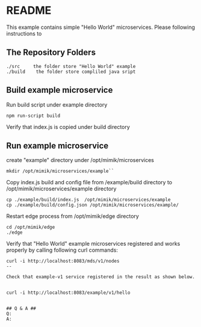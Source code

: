 # README #
This example contains simple "Hello World" microservices. Please following instructions to 

## The Repository Folders ##
    ./src     the folder store "Hello World" example
    ./build    the folder store compliled java sript 

## Build example microservice 
Run build script under example directory
```  
npm run-script build
```  
Verify that index.js is copied under build directory
 

## Run example microservice ##

create "example" directory under /opt/mimik/microservices
``` 
mkdir /opt/mimik/microservices/example``
``` 
Copy index.js build and config file from /example/build directory to /opt/mimik/microservices/example directory

``` 
cp ./example/build/index.js  /opt/mimik/microservices/example
cp ./example/build/config.json /opt/mimik/microservices/example/

``` 
Restart edge process from /opt/mimik/edge directory
``` 
cd /opt/mimik/edge
./edge
``` 
Verify that "Hello World" example microservices registered and works properly by calling following curl commands:
``` 
curl -i http://localhost:8083/mds/v1/nodes
--

Check that example-v1 service registered in the result as shown below.


curl -i http://localhost:8083/example/v1/hello


## Q & A ##
Q:
A:
   
